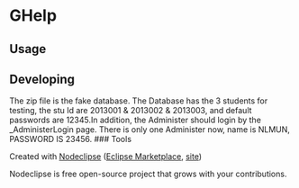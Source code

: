

# GHelp



## Usage



## Developing



 The zip file is the fake database. The Database has the 3 students for testing, the stu Id are 2013001 & 2013002 & 2013003, and default passwords are 12345.In addition, the Administer should login by the _AdministerLogin page. There is only one Administer now, name is NLMUN, PASSWORD IS 23456. ### Tools

Created with [Nodeclipse](https://github.com/Nodeclipse/nodeclipse-1)
 ([Eclipse Marketplace](http://marketplace.eclipse.org/content/nodeclipse), [site](http://www.nodeclipse.org))   

Nodeclipse is free open-source project that grows with your contributions.
